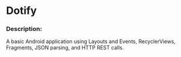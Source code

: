 # Dotify
### Description: 
A basic Android application using Layouts and Events, RecyclerViews, Fragments, JSON parsing, and HTTP REST calls.
